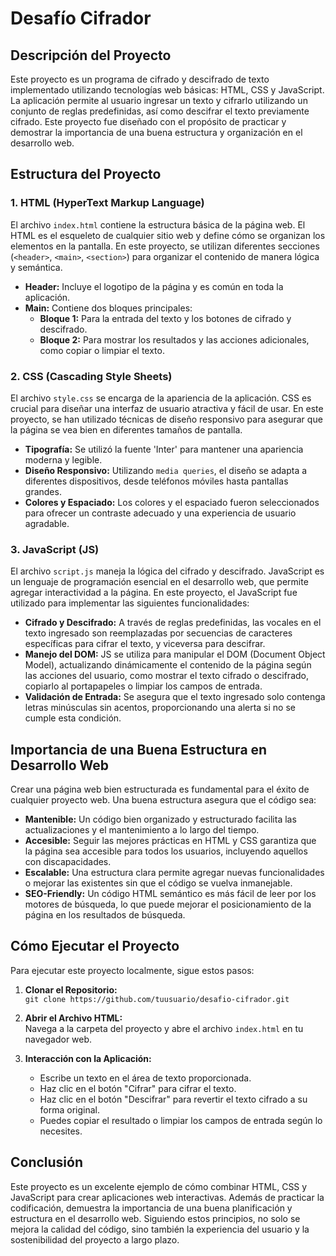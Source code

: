 # Desafío Cifrador

## Descripción del Proyecto

Este proyecto es un programa de cifrado y descifrado de texto implementado utilizando tecnologías web básicas: HTML, CSS y JavaScript. La aplicación permite al usuario ingresar un texto y cifrarlo utilizando un conjunto de reglas predefinidas, así como descifrar el texto previamente cifrado. Este proyecto fue diseñado con el propósito de practicar y demostrar la importancia de una buena estructura y organización en el desarrollo web.

## Estructura del Proyecto

### 1. HTML (HyperText Markup Language)

El archivo `index.html` contiene la estructura básica de la página web. El HTML es el esqueleto de cualquier sitio web y define cómo se organizan los elementos en la pantalla. En este proyecto, se utilizan diferentes secciones (`<header>`, `<main>`, `<section>`) para organizar el contenido de manera lógica y semántica.

- **Header:** Incluye el logotipo de la página y es común en toda la aplicación.
- **Main:** Contiene dos bloques principales:
  - **Bloque 1:** Para la entrada del texto y los botones de cifrado y descifrado.
  - **Bloque 2:** Para mostrar los resultados y las acciones adicionales, como copiar o limpiar el texto.

### 2. CSS (Cascading Style Sheets)

El archivo `style.css` se encarga de la apariencia de la aplicación. CSS es crucial para diseñar una interfaz de usuario atractiva y fácil de usar. En este proyecto, se han utilizado técnicas de diseño responsivo para asegurar que la página se vea bien en diferentes tamaños de pantalla.

- **Tipografía:** Se utilizó la fuente 'Inter' para mantener una apariencia moderna y legible.
- **Diseño Responsivo:** Utilizando `media queries`, el diseño se adapta a diferentes dispositivos, desde teléfonos móviles hasta pantallas grandes.
- **Colores y Espaciado:** Los colores y el espaciado fueron seleccionados para ofrecer un contraste adecuado y una experiencia de usuario agradable.

### 3. JavaScript (JS)

El archivo `script.js` maneja la lógica del cifrado y descifrado. JavaScript es un lenguaje de programación esencial en el desarrollo web, que permite agregar interactividad a la página. En este proyecto, el JavaScript fue utilizado para implementar las siguientes funcionalidades:

- **Cifrado y Descifrado:** A través de reglas predefinidas, las vocales en el texto ingresado son reemplazadas por secuencias de caracteres específicas para cifrar el texto, y viceversa para descifrar.
- **Manejo del DOM:** JS se utiliza para manipular el DOM (Document Object Model), actualizando dinámicamente el contenido de la página según las acciones del usuario, como mostrar el texto cifrado o descifrado, copiarlo al portapapeles o limpiar los campos de entrada.
- **Validación de Entrada:** Se asegura que el texto ingresado solo contenga letras minúsculas sin acentos, proporcionando una alerta si no se cumple esta condición.

## Importancia de una Buena Estructura en Desarrollo Web

Crear una página web bien estructurada es fundamental para el éxito de cualquier proyecto web. Una buena estructura asegura que el código sea:

- **Mantenible:** Un código bien organizado y estructurado facilita las actualizaciones y el mantenimiento a lo largo del tiempo.
- **Accesible:** Seguir las mejores prácticas en HTML y CSS garantiza que la página sea accesible para todos los usuarios, incluyendo aquellos con discapacidades.
- **Escalable:** Una estructura clara permite agregar nuevas funcionalidades o mejorar las existentes sin que el código se vuelva inmanejable.
- **SEO-Friendly:** Un código HTML semántico es más fácil de leer por los motores de búsqueda, lo que puede mejorar el posicionamiento de la página en los resultados de búsqueda.

## Cómo Ejecutar el Proyecto

Para ejecutar este proyecto localmente, sigue estos pasos:

1. **Clonar el Repositorio:**  
   `git clone https://github.com/tuusuario/desafio-cifrador.git`

2. **Abrir el Archivo HTML:**  
   Navega a la carpeta del proyecto y abre el archivo `index.html` en tu navegador web.

3. **Interacción con la Aplicación:**  
   - Escribe un texto en el área de texto proporcionada.
   - Haz clic en el botón "Cifrar" para cifrar el texto.
   - Haz clic en el botón "Descifrar" para revertir el texto cifrado a su forma original.
   - Puedes copiar el resultado o limpiar los campos de entrada según lo necesites.

## Conclusión

Este proyecto es un excelente ejemplo de cómo combinar HTML, CSS y JavaScript para crear aplicaciones web interactivas. Además de practicar la codificación, demuestra la importancia de una buena planificación y estructura en el desarrollo web. Siguiendo estos principios, no solo se mejora la calidad del código, sino también la experiencia del usuario y la sostenibilidad del proyecto a largo plazo.
